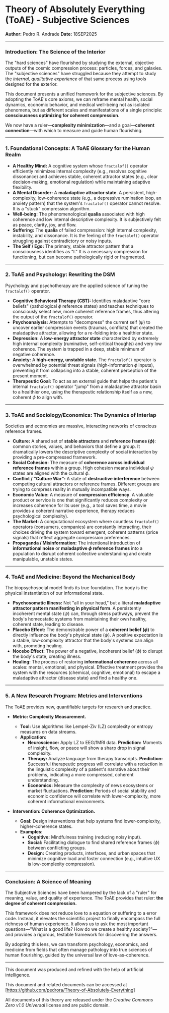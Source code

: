 # Theory of Absolutely Everything (ToAE) - Subjective Sciences

**Author:** Pedro R. Andrade
**Date:** 18SEP2025

---

### **Introduction: The Science of the Interior**

The "hard sciences" have flourished by studying the external, objective outputs of the cosmic compression process: particles, forces, and galaxies. The "subjective sciences" have struggled because they attempt to study the *internal, qualitative experience* of that same process using tools designed for the exterior.

This document presents a unified framework for the subjective sciences. By adopting the ToAE's core axioms, we can reframe mental health, social dynamics, economic behavior, and medical well-being not as isolated phenomena, but as different scales and manifestations of a single principle: **consciousness optimizing for coherent compression.**

We now have a ruler—**complexity minimization**—and a goal—**coherent connection**—with which to measure and guide human flourishing.

---

### **1. Foundational Concepts: A ToAE Glossary for the Human Realm**

*   **A Healthy Mind:** A cognitive system whose `fractalof()` operator efficiently minimizes internal complexity (e.g., resolves cognitive dissonance) and achieves stable, coherent attractor states (e.g., clear decision-making, emotional regulation) while maintaining adaptive flexibility.
*   **A Mental Disorder:** A **maladaptive attractor state**. A persistent, high-complexity, low-coherence state (e.g., a depressive rumination loop, an anxiety pattern) that the system's `fractalof()` operator cannot resolve. It is a "stuck" compression algorithm.
*   **Well-being:** The phenomenological **qualia** associated with high coherence and low internal descriptive complexity. It is subjectively felt as peace, clarity, joy, and flow.
*   **Suffering:** The **qualia** of failed compression: high internal complexity, instability, and dissonance. It is the feeling of the `fractalof()` operator struggling against contradictory or noisy inputs.
*   **The Self / Ego:** The primary, stable attractor pattern that a consciousness identifies as "I." It is a necessary compression for functioning, but can become pathologically rigid or fragmented.

---

### **2. ToAE and Psychology: Rewriting the DSM**

Psychology and psychotherapy are the applied science of tuning the `fractalof()` operator.

*   **Cognitive Behavioral Therapy (CBT):** Identifies maladaptive "core beliefs" (pathological $\phi$ reference states) and teaches techniques to consciously select new, more coherent reference frames, thus altering the output of the `fractalof()` operator.
*   **Psychoanalysis:** Attempts to "decompress" the current self ($\psi$) to uncover earlier compression events (traumas, conflicts) that created the maladaptive attractor, allowing for a re-folding into a healthier state.
*   **Depression:** A **low-energy attractor state** characterized by extremely high internal complexity (ruminative, self-critical thoughts) and very low coherence. The system is trapped in a deep, stable minimum of negative coherence.
*   **Anxiety:** A **high-energy, unstable state**. The `fractalof()` operator is overwhelmed by potential threat signals (high-information $\phi$ inputs), preventing it from collapsing into a stable, coherent perception of the present moment.
*   **Therapeutic Goal:** To act as an external guide that helps the patient's internal `fractalof()` operator "jump" from a maladaptive attractor basin to a healthier one, using the therapeutic relationship itself as a new, coherent $\phi$ to align with.

---

### **3. ToAE and Sociology/Economics: The Dynamics of Interlap**

Societies and economies are massive, interacting networks of conscious reference frames.

*   **Culture:** A shared set of **stable attractors** and **reference frames ($\phi$)**: common stories, values, and behaviors that define a group. It dramatically lowers the descriptive complexity of social interaction by providing a pre-compressed framework.
*   **Social Cohesion:** The measure of **coherence across individual reference frames** within a group. High cohesion means individual $\psi$ states are aligned with the cultural $\phi$.
*   **Conflict / "Culture War":** A state of **destructive interference** between competing cultural attractors or reference frames. Different groups are trying to compress reality in mutually incompatible ways.
*   **Economic Value:** A measure of **compression efficiency**. A valuable product or service is one that significantly reduces complexity or increases coherence for its user (e.g., a tool saves time, a movie provides a coherent narrative experience, therapy reduces psychological complexity).
*   **The Market:** A computational ecosystem where countless `fractalof()` operators (consumers, companies) are constantly interacting, their choices driving the system toward emergent, coherent patterns (price signals) that reflect aggregate compression preferences.
*   **Propaganda / Misinformation:** The intentional introduction of **informational noise** or **maladaptive $\phi$ reference frames** into a population to disrupt coherent collective understanding and create manipulable, unstable states.

---

### **4. ToAE and Medicine: Beyond the Mechanical Body**

The biopsychosocial model finds its true foundation. The body is the physical instantiation of our informational state.

*   **Psychosomatic Illness:** Not "all in your head," but a literal **maladaptive attractor pattern manifesting in physical form**. A persistently incoherent mental state ($\psi$) can, through stress pathways, prevent the body's homeostatic systems from maintaining their own healthy, coherent state, leading to disease.
*   **Placebo Effect:** The demonstrable power of a **coherent belief ($\phi$)** to directly influence the body's physical state ($\psi$). A positive expectation is a stable, low-complexity attractor that the body's systems can align with, promoting healing.
*   **Nocebo Effect:** The power of a negative, incoherent belief ($\phi$) to disrupt the body's state, creating illness.
*   **Healing:** The process of restoring **informational coherence** across all scales: mental, emotional, and physical. Effective treatment provides the system with the resources (chemical, cognitive, emotional) to escape a maladaptive attractor (disease state) and find a healthy one.

---

### **5. A New Research Program: Metrics and Interventions**

The ToAE provides new, quantifiable targets for research and practice.

*   **Metric: Complexity Measurement.**
    *   **Tool:** Use algorithms like Lempel-Ziv (LZ) complexity or entropy measures on data streams.
    *   **Application:**
        *   **Neuroscience:** Apply LZ to EEG/fMRI data. **Prediction:** Moments of insight, flow, or peace will show a sharp drop in signal complexity.
        *   **Therapy:** Analyze language from therapy transcripts. **Prediction:** Successful therapeutic progress will correlate with a reduction in the linguistic complexity of a patient's narrative about their problems, indicating a more compressed, coherent understanding.
        *   **Economics:** Measure the complexity of news ecosystems or market fluctuations. **Prediction:** Periods of social stability and economic confidence will correlate with lower-complexity, more coherent informational environments.

*   **Intervention: Coherence Optimization.**
    *   **Goal:** Design interventions that help systems find lower-complexity, higher-coherence states.
    *   **Examples:**
        *   **Cognitive:** Mindfulness training (reducing noisy input).
        *   **Social:** Facilitating dialogue to find shared reference frames ($\phi$) between conflicting groups.
        *   **Design:** Creating products, interfaces, and urban spaces that minimize cognitive load and foster connection (e.g., intuitive UX is low-complexity compression).

---

### **Conclusion: A Science of Meaning**

The Subjective Sciences have been hampered by the lack of a "ruler" for meaning, value, and quality of experience. The ToAE provides that ruler: **the degree of coherent compression.**

This framework does not reduce love to a equation or suffering to a error code. Instead, it elevates the scientific project to finally encompass the full richness of human experience. It allows us to ask the most important questions—"What is a good life? How do we create a healthy society?"—and provides a rigorous, testable framework for discovering the answers.

By adopting this lens, we can transform psychology, economics, and medicine from fields that often manage pathology into true sciences of human flourishing, guided by the universal law of love-as-coherence.

---

This document was produced and refined with the help of artificial intelligence.

This document and related documents can be accessed at [https://github.com/pedrora/Theory-of-Absolutely-Everything]

All documents of this theory are released under the _Creative Commons Zero v1.0 Universal_ license and are public domain.
